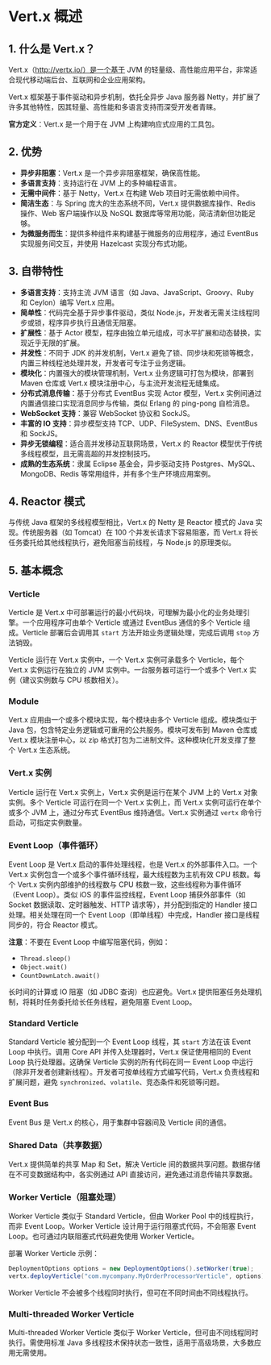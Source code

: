 
# Vert.x 概述

## 1. 什么是 Vert.x？
Vert.x（http://vertx.io/）是一个基于 JVM 的轻量级、高性能应用平台，非常适合现代移动端后台、互联网和企业应用架构。

Vert.x 框架基于事件驱动和异步机制，依托全异步 Java 服务器 Netty，并扩展了许多其他特性，因其轻量、高性能和多语言支持而深受开发者青睐。

**官方定义**：Vert.x 是一个用于在 JVM 上构建响应式应用的工具包。

## 2. 优势
- **异步非阻塞**：Vert.x 是一个异步非阻塞框架，确保高性能。
- **多语言支持**：支持运行在 JVM 上的多种编程语言。
- **无需中间件**：基于 Netty，Vert.x 在构建 Web 项目时无需依赖中间件。
- **简洁生态**：与 Spring 庞大的生态系统不同，Vert.x 提供数据库操作、Redis 操作、Web 客户端操作以及 NoSQL 数据库等常用功能，简洁清新但功能足够。
- **为微服务而生**：提供多种组件来构建基于微服务的应用程序，通过 EventBus 实现服务间交互，并使用 Hazelcast 实现分布式功能。

## 3. 自带特性
- **多语言支持**：支持主流 JVM 语言（如 Java、JavaScript、Groovy、Ruby 和 Ceylon）编写 Vert.x 应用。
- **简单性**：代码完全基于异步事件驱动，类似 Node.js，开发者无需关注线程同步或锁，程序异步执行且通信无阻塞。
- **扩展性**：基于 Actor 模型，程序由独立单元组成，可水平扩展和动态替换，实现近乎无限的扩展。
- **并发性**：不同于 JDK 的并发机制，Vert.x 避免了锁、同步块和死锁等概念，内置三种线程池处理并发，开发者可专注于业务逻辑。
- **模块化**：内置强大的模块管理机制，Vert.x 业务逻辑可打包为模块，部署到 Maven 仓库或 Vert.x 模块注册中心，与主流开发流程无缝集成。
- **分布式消息传输**：基于分布式 EventBus 实现 Actor 模型，Vert.x 实例间通过内置通信接口实现消息同步与传输，类似 Erlang 的 ping-pong 自检消息。
- **WebSocket 支持**：兼容 WebSocket 协议和 SockJS。
- **丰富的 IO 支持**：异步模型支持 TCP、UDP、FileSystem、DNS、EventBus 和 SockJS。
- **异步无锁编程**：适合高并发移动互联网场景，Vert.x 的 Reactor 模型优于传统多线程模型，且无需高超的并发控制技巧。
- **成熟的生态系统**：隶属 Eclipse 基金会，异步驱动支持 Postgres、MySQL、MongoDB、Redis 等常用组件，并有多个生产环境应用案例。

## 4. Reactor 模式
与传统 Java 框架的多线程模型相比，Vert.x 的 Netty 是 Reactor 模式的 Java 实现。传统服务器（如 Tomcat）在 100 个并发长请求下容易阻塞，而 Vert.x 将长任务委托给其他线程执行，避免阻塞当前线程，与 Node.js 的原理类似。

## 5. 基本概念
### Verticle
Verticle 是 Vert.x 中可部署运行的最小代码块，可理解为最小化的业务处理引擎。一个应用程序可由单个 Verticle 或通过 EventBus 通信的多个 Verticle 组成。Verticle 部署后会调用其 `start` 方法开始业务逻辑处理，完成后调用 `stop` 方法销毁。

Verticle 运行在 Vert.x 实例中，一个 Vert.x 实例可承载多个 Verticle，每个 Vert.x 实例运行在独立的 JVM 实例中。一台服务器可运行一个或多个 Vert.x 实例（建议实例数与 CPU 核数相关）。

### Module
Vert.x 应用由一个或多个模块实现，每个模块由多个 Verticle 组成。模块类似于 Java 包，包含特定业务逻辑或可重用的公共服务。模块可发布到 Maven 仓库或 Vert.x 模块注册中心，以 zip 格式打包为二进制文件。这种模块化开发支撑了整个 Vert.x 生态系统。

### Vert.x 实例
Verticle 运行在 Vert.x 实例上，Vert.x 实例是运行在某个 JVM 上的 Vert.x 对象实例。多个 Verticle 可运行在同一个 Vert.x 实例上，而 Vert.x 实例可运行在单个或多个 JVM 上，通过分布式 EventBus 维持通信。Vert.x 实例通过 `vertx` 命令行启动，可指定实例数量。

### Event Loop（事件循环）
Event Loop 是 Vert.x 启动的事件处理线程，也是 Vert.x 的外部事件入口。一个 Vert.x 实例包含一个或多个事件循环线程，最大线程数为主机有效 CPU 核数。每个 Vert.x 实例内部维护的线程数与 CPU 核数一致，这些线程称为事件循环（Event Loop）。类似 iOS 的事件监控线程，Event Loop 捕获外部事件（如 Socket 数据读取、定时器触发、HTTP 请求等），并分配到指定的 Handler 接口处理。相关处理在同一个 Event Loop（即单线程）中完成，Handler 接口是线程同步的，符合 Reactor 模式。

**注意**：不要在 Event Loop 中编写阻塞代码，例如：
- `Thread.sleep()`
- `Object.wait()`
- `CountDownLatch.await()`

长时间的计算或 IO 阻塞（如 JDBC 查询）也应避免。Vert.x 提供阻塞任务处理机制，将耗时任务委托给长任务线程，避免阻塞 Event Loop。

### Standard Verticle
Standard Verticle 被分配到一个 Event Loop 线程，其 `start` 方法在该 Event Loop 中执行。调用 Core API 并传入处理器时，Vert.x 保证使用相同的 Event Loop 执行处理器。这确保 Verticle 实例的所有代码在同一 Event Loop 中运行（除非开发者创建新线程）。开发者可按单线程方式编写代码，Vert.x 负责线程和扩展问题，避免 `synchronized`、`volatile`、竞态条件和死锁等问题。

### Event Bus
Event Bus 是 Vert.x 的核心，用于集群中容器间及 Verticle 间的通信。

### Shared Data（共享数据）
Vert.x 提供简单的共享 Map 和 Set，解决 Verticle 间的数据共享问题。数据存储在不可变数据结构中，各实例通过 API 直接访问，避免通过消息传输共享数据。

### Worker Verticle（阻塞处理）
Worker Verticle 类似于 Standard Verticle，但由 Worker Pool 中的线程执行，而非 Event Loop。Worker Verticle 设计用于运行阻塞式代码，不会阻塞 Event Loop。也可通过内联阻塞式代码避免使用 Worker Verticle。

部署 Worker Verticle 示例：
```java
DeploymentOptions options = new DeploymentOptions().setWorker(true);
vertx.deployVerticle("com.mycompany.MyOrderProcessorVerticle", options);
```
Worker Verticle 不会被多个线程同时执行，但可在不同时间由不同线程执行。

### Multi-threaded Worker Verticle
Multi-threaded Worker Verticle 类似于 Worker Verticle，但可由不同线程同时执行。需使用标准 Java 多线程技术保持状态一致性，适用于高级场景，大多数应用无需使用。

